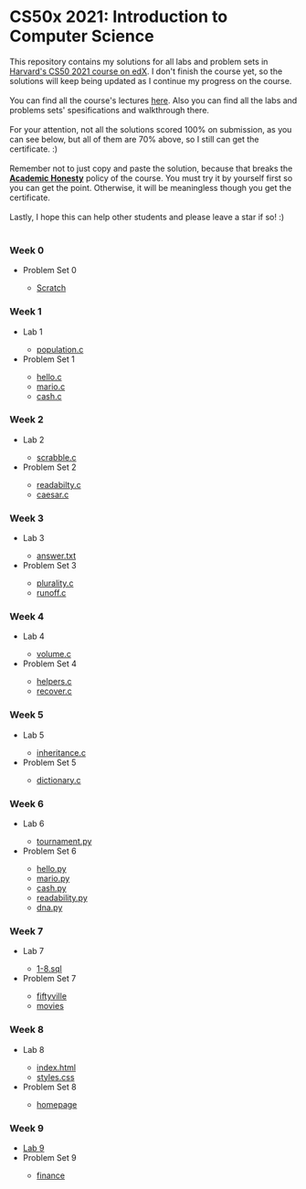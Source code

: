 # CS50x 2021: Introduction to Computer Science
This repository contains my solutions for all labs and problem sets in <a href='https://www.edx.org/course/cs50s-introduction-to-computer-science'>Harvard's CS50 2021 course on edX</a>. I don't finish the course yet, so the solutions will keep being updated as I continue my progress on the course.  <br><br>
You can find all the course's lectures <a href='https://cs50.harvard.edu/x/2021/'>here</a>. Also you can find all the labs and problems sets' spesifications and walkthrough there. <br><br>
For your attention, not all the solutions scored 100% on submission, as you can see below, but all of them are 70% above, so I still can get the certificate. :) <br><br>
Remember not to just copy and paste the solution, because that breaks the [**Academic Honesty**](https://docs.cs50.net/2016/fall/syllabus/cs50.html#academic-honesty) policy of the course. You must try it by yourself first so you can get the point. Otherwise, it will be meaningless though you get the certificate. <br><br>
Lastly, I hope this can help other students and please leave a star if so! :) <br><br>

<p></p><h3 style="text-align: left;">Week 0</h3><div><ul style="text-align: left;"><li>Problem Set 0</li><ul><li><a href="https://github.com/mufidu/cs50x/blob/main/Week%200/pset0/Get%20the%20ball.sb3">Scratch</a></li></ul></ul></div><h3 style="text-align: left;">Week 1</h3><div><ul style="text-align: left;"><li>Lab 1</li><ul><li><a href="https://github.com/mufidu/cs50x/blob/main/lab1/population.c">population.c</a></li></ul><li>Problem Set 1</li><ul><li><a href="https://github.com/mufidu/cs50x/blob/main/Week%201/pset1/hello/hello.c">hello.c</a></li><li><a href="https://github.com/mufidu/cs50x/blob/main/Week%201/pset1/mario/mario.c">mario.c</a></li><li><a href="https://github.com/mufidu/cs50x/blob/main/Week%201/pset1/cash/cash.c">cash.c</a>&nbsp;</li></ul></ul><h3 style="text-align: left;">Week 2</h3></div><div><ul style="text-align: left;"><li>Lab 2</li><ul><li><a href="https://github.com/mufidu/cs50x/blob/main/lab2/scrabble.c">scrabble.c</a></li></ul><li>Problem Set 2</li><ul><li><a href="https://github.com/mufidu/cs50x/blob/main/Week%202/pset2/readability/readability.c">readabilty.c</a></li><li><a href="https://github.com/mufidu/cs50x/blob/main/Week%202/pset2/caesar/caesar.c">caesar.c</a></li></ul></ul><h3 style="text-align: left;">Week 3</h3></div><div><ul style="text-align: left;"><li>Lab 3</li><ul><li><a href="https://github.com/mufidu/cs50x/blob/main/Week%203/lab3/answers.txt">answer.txt</a></li></ul><li>Problem Set 3</li><ul><li><a href="https://github.com/mufidu/cs50x/blob/main/Week%203/pset3/plurality/plurality.c">plurality.c</a></li><li><a href="https://github.com/mufidu/cs50x/blob/main/Week%203/pset3/runoff/runoff.c">runoff.c</a></li></ul></ul><h3 style="text-align: left;">Week 4</h3></div><div><ul style="text-align: left;"><li>Lab 4</li><ul><li><a href="https://github.com/mufidu/cs50x/blob/main/Week%204/lab4/volume.c">volume.c</a></li></ul><li>Problem Set 4</li><ul><li><a href="https://github.com/mufidu/cs50x/blob/main/Week%204/pset4/filter/helpers.c">helpers.c</a></li><li><a href="https://github.com/mufidu/cs50x/blob/main/Week%204/pset4/recover/recover.c">recover.c</a></li></ul></ul><h3 style="text-align: left;">Week 5</h3><div><ul style="text-align: left;"><li>Lab 5</li><ul><li><a href="https://github.com/mufidu/cs50x/blob/main/Week%205/lab5/lab5/inheritance.c">inheritance.c</a></li></ul><li>Problem Set 5</li><ul><li><a href="https://github.com/mufidu/cs50x/blob/main/Week%205/pset5/speller/dictionary.c">dictionary.c</a></li></ul></ul><h3 style="text-align: left;">Week 6</h3><div><ul style="text-align: left;"><li>Lab 6</li><ul><li><a href="https://github.com/mufidu/cs50x/blob/main/Week%206/lab6/tournament.py">tournament.py</a></li></ul><li>Problem Set 6</li><ul><li><a href="https://github.com/mufidu/cs50x/blob/main/Week%206/pset6/hello/hello.py">hello.py</a></li><li><a href="https://github.com/mufidu/cs50x/blob/main/Week%206/pset6/mario/mario.py">mario.py</a></li><li><a href="https://github.com/mufidu/cs50x/blob/main/Week%206/pset6/cash/cash.py">cash.py</a></li><li><a href="https://github.com/mufidu/cs50x/blob/main/Week%206/pset6/readability/readability.py">readability.py</a></li><li><a href="https://github.com/mufidu/cs50x/blob/main/Week%206/pset6/dna/dna.py">dna.py</a></li></ul></ul><h3 style="text-align: left;">Week 7</h3></div><div><ul style="text-align: left;"><li>Lab 7</li><ul><li><a href="https://github.com/mufidu/cs50x/tree/main/Week%207/lab7">1-8.sql</a></li></ul><li>Problem Set 7</li><ul><li><a href="https://github.com/mufidu/cs50x/tree/main/Week%207/pset7/fiftyville">fiftyville</a></li><li><a href="https://github.com/mufidu/cs50x/tree/main/Week%207/pset7/movies">movies</a></li></ul></ul></div><h3 style="text-align: left;">Week 8</h3></div><div><ul style="text-align: left;"><li>Lab 8</li><ul><li><a href="https://github.com/mufidu/cs50x/blob/main/Week%208/lab8/index.html">index.html</a></li><li><a href="https://github.com/mufidu/cs50x/blob/main/Week%208/lab8/styles.css">styles.css</a></li></ul><li>Problem Set 8</li><ul><li><a href="https://github.com/mufidu/cs50x/tree/main/Week%208/pset8/homepage">homepage</a></li></ul></ul><h3 style="text-align: left;">Week 9</h3></div><div><ul style="text-align: left;"><li><a href="https://github.com/mufidu/cs50x/tree/main/Week%209/lab9">Lab 9</a></li><li>Problem Set 9</li><ul><li><a href="https://github.com/mufidu/cs50x/tree/main/Week%209/pset9/finance">finance</a></li></ul></ul></div><div><br /></div><div><br /></div><div><br /></div><div><br /></div><div><br /></div><div><br /></div><div><br /></div><div><br /></div><div><br /></div><div><br /></div><div><br /></div><div><br /></div><div><br /></div><div><br /></div><div><br /></div><div><br /></div><div><br /></div><div><br /></div><div><br /></div><div><br /></div><div><br /></div><div><br /></div><div><br /></div><div><br /></div><div><br /></div><div><br /></div><div><br /></div><div><br /></div><div><br /></div><div><br /></div><div><br /></div><div><br /></div><div><br /></div><div><br /></div><div><br /></div><div><br /></div><div><br /></div><div><br /></div><div><br /></div><div><br /></div><div><br /></div><div><br /></div><div><br /></div><div><br /></div><div><br /></div><div><br /></div><div><br /></div><div><br /></div><div><br /></div></div><div><br /></div><div><br /></div><div><br /></div><div><br /></div><p></p>
